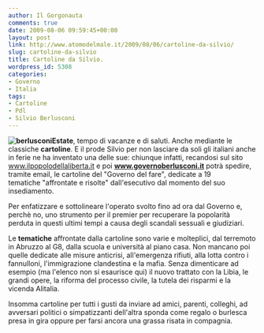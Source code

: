 ```yaml
---
author: Il Gorgonauta
comments: true
date: 2009-08-06 09:59:45+00:00
layout: post
link: http://www.atomodelmale.it/2009/08/06/cartoline-da-silvio/
slug: cartoline-da-silvio
title: Cartoline da Silvio.
wordpress_id: 5308
categories:
- Governo
- Italia
tags:
- Cartoline
- Pdl
- Silvio Berlusconi
---
```


**![berlusconi](http://www.atomodelmale.it/wp-content/uploads/2008/12/berlusconi-202x300.png)Estate**, tempo di vacanze e di saluti. Anche mediante le classiche **cartoline**. E il prode Silvio per non lasciare da soli gli italiani anche in ferie ne ha inventato una delle sue: chiunque infatti, recandosi sul sito www.ilpopolodellaliberta.it e poi **www.governoberlusconi.it** potrà spedire, tramite email, le cartoline del "Governo del fare", dedicate a 19 tematiche "affrontate e risolte" dall'esecutivo dal momento del suo insediamento.

Per enfatizzare e sottolineare l'operato svolto fino ad ora dal Governo e, perchè no, uno strumento per il premier per recuperare la popolarità perduta in questi ultimi tempi a causa degli scandali sessuali e giudiziari.

Le **tematiche** affrontate dalla cartoline sono varie e molteplici, dal terremoto in Abruzzo al G8, dalla scuola e università al piano casa. Non mancano poi quelle dedicate alle misure anticrisi, all'emergenza rifiuti, alla lotta contro i fannulloni, l'immigrazione clandestina e la mafia. Senza dimenticare ad esempio (ma l'elenco non si esaurisce qui) il nuovo trattato con la Libia, le grandi opere, la riforma del processo civile, la tutela dei risparmi e la vicenda Alitalia.

<!-- more -->


Insomma cartoline per tutti i gusti da inviare ad amici, parenti, colleghi, ad avversari politici o simpatizzanti dell'altra sponda come regalo o burlesca presa in gira oppure per farsi ancora una grassa risata in compagnia.
